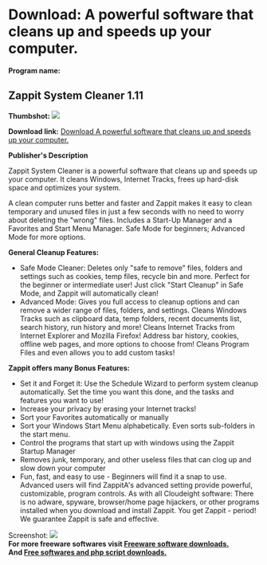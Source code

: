 # Download: A powerful software that cleans up and speeds up your computer.

**Program name:**

## Zappit System Cleaner 1.11

  
**Thumbshot:** ![](http://www.freewarefiles.com/screenshot/zappit_md.gif)   
  
**Download link:** [Download A powerful software that cleans up and speeds up your computer.](http://freesoftwares.boysofts.com/Zappit-System-Cleaner_program_21651.html)  
  


**Publisher's Description**  
  


Zappit System Cleaner is a powerful software that cleans up and speeds up your computer. It cleans Windows, Internet Tracks, frees up hard-disk space and optimizes your system. 

A clean computer runs better and faster and Zappit makes it easy to clean temporary and unused files in just a few seconds with no need to worry about deleting the "wrong" files. Includes a Start-Up Manager and a Favorites and Start Menu Manager. Safe Mode for beginners; Advanced Mode for more options.

**General Cleanup Features:**

  * Safe Mode Cleaner: Deletes only "safe to remove" files, folders and settings such as cookies, temp files, recycle bin and more. Perfect for the beginner or intermediate user! Just click "Start Cleanup" in Safe Mode, and Zappit will automatically clean! 
  * Advanced Mode: Gives you full access to cleanup options and can remove a wider range of files, folders, and settings. Cleans Windows Tracks such as clipboard data, temp folders, recent documents list, search history, run history and more! Cleans Internet Tracks from Internet Explorer and Mozilla Firefox! Address bar history, cookies, offline web pages, and more options to choose from! Cleans Program Files and even allows you to add custom tasks! 

**Zappit offers many Bonus Features:**

  * Set it and Forget it: Use the Schedule Wizard to perform system cleanup automatically. Set the time you want this done, and the tasks and features you want to use! 
  * Increase your privacy by erasing your Internet tracks! 
  * Sort your Favorites automatically or manually 
  * Sort your Windows Start Menu alphabetically. Even sorts sub-folders in the start menu. 
  * Control the programs that start up with windows using the Zappit Startup Manager 
  * Removes junk, temporary, and other useless files that can clog up and slow down your computer 
  * Fun, fast, and easy to use - Beginners will find it a snap to use. Advanced users will find ZappitA's advanced setting provide powerful, customizable, program controls. 
As with all Cloudeight software: There is no adware, spyware, browser/home page hijackers, or other programs installed when you download and install Zappit. You get Zappit - period! We guarantee Zappit is safe and effective. 

  
  
Screenshot: ![](http://www.freewarefiles.com/screenshot/zappit.gif)   
**For more freeware softwares visit [Freeware software downloads.](http://freesoftwares.boysofts.com/)**   
**And [Free softwares and php script downloads.](http://www.boysofts.com/)**
